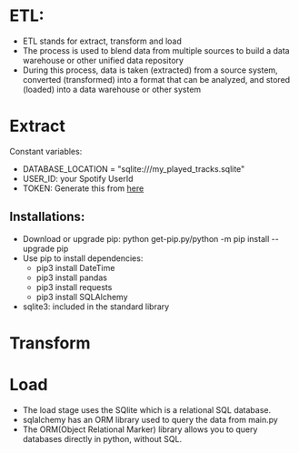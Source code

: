 # ETL:
- ETL stands for extract, transform and load
- The process is used to blend data from multiple sources to build a data warehouse or other unified data repository
- During this process, data is taken (extracted) from a source system, converted (transformed) into a format that can be analyzed, and stored (loaded) into a data warehouse or other system

# Extract
Constant variables:
- DATABASE_LOCATION = "sqlite:///my_played_tracks.sqlite"
- USER_ID: your Spotify UserId
- TOKEN: Generate this from <a href="https://developer.spotify.com/console/get-recently-played/?limit=50&after=&before=">here</a> 
## Installations:
- Download or upgrade pip: python get-pip.py/python -m pip install --upgrade pip
- Use pip to install dependencies: 
  - pip3 install DateTime
  - pip3 install pandas
  - pip3 install requests
  - pip3 install SQLAlchemy
- sqlite3: included in the standard library

# Transform

# Load
- The load stage uses the SQlite which is a relational SQL database. 
- sqlalchemy has an ORM library used to query the data from main.py
- The ORM(Object Relational Marker) library allows you to query databases directly in python, without SQL.
